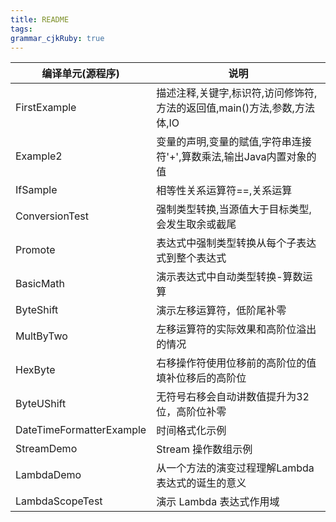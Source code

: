 ```yaml
---
title: README
tags: 
grammar_cjkRuby: true
---
```



编译单元(源程序)|说明
---|---
FirstExample|描述注释,关键字,标识符,访问修饰符,方法的返回值,main()方法,参数,方法体,IO
Example2|变量的声明,变量的赋值,字符串连接符'+',算数乘法,输出Java内置对象的值
IfSample|相等性关系运算符==,关系运算
ConversionTest|强制类型转换,当源值大于目标类型,会发生取余或截尾
Promote|表达式中强制类型转换从每个子表达式到整个表达式
BasicMath|演示表达式中自动类型转换-算数运算
ByteShift|演示左移运算符，低阶尾补零
MultByTwo|左移运算符的实际效果和高阶位溢出的情况
HexByte|右移操作符使用位移前的高阶位的值填补位移后的高阶位
ByteUShift|无符号右移会自动讲数值提升为32位，高阶位补零
DateTimeFormatterExample|时间格式化示例
StreamDemo|Stream 操作数组示例
LambdaDemo|从一个方法的演变过程理解Lambda表达式的诞生的意义
LambdaScopeTest|演示 Lambda 表达式作用域
